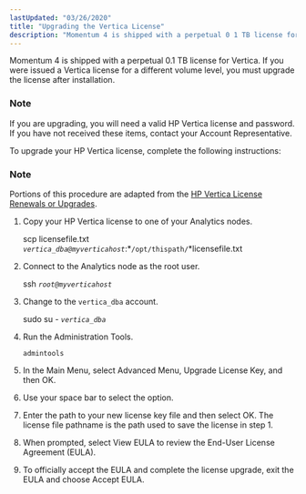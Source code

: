 ```yaml
---
lastUpdated: "03/26/2020"
title: "Upgrading the Vertica License"
description: "Momentum 4 is shipped with a perpetual 0 1 TB license for Vertica If you were issued a Vertica license for a different volume level you must upgrade the license after installation If you are upgrading you will need a valid HP Vertica license and password If you have not..."
---
```


Momentum 4 is shipped with a perpetual 0.1 TB license for Vertica. If you were issued a Vertica license for a different volume level, you must upgrade the license after installation.

### Note

If you are upgrading, you will need a valid HP Vertica license and password. If you have not received these items, contact your Account Representative.

To upgrade your HP Vertica license, complete the following instructions:

### Note

Portions of this procedure are adapted from the [HP Vertica License Renewals or Upgrades](https://my.vertica.com/docs/7.0.x/HTML/index.htm#Authoring/AdministratorsGuide/Licensing/HPVerticaEnterpriseEditionOrEvaluationLicenseRenewalsOrUpgrades.htm%3FTocPath%3DAdministrator's%20Guide%7CManaging%20Licenses%7CInstalling%20or%20Upgrading%20a%20License%20Key%7C_____2).

1.  Copy your HP Vertica license to one of your Analytics nodes.

    scp licensefile.txt *`vertica_dba@myverticahost`*:*`/opt/thispath/`*licensefile.txt
2.  Connect to the Analytics node as the root user.

    ssh *`root@myverticahost`*
3.  Change to the `vertica_dba` account.

    sudo su - *`vertica_dba`*
4.  Run the Administration Tools.

    `admintools`
5.  In the Main Menu, select Advanced Menu, Upgrade License Key, and then OK.

6.  Use your space bar to select the option.

7.  Enter the path to your new license key file and then select OK. The license file pathname is the path used to save the license in step 1.

8.  When prompted, select View EULA to review the End-User License Agreement (EULA).

9.  To officially accept the EULA and complete the license upgrade, exit the EULA and choose Accept EULA.
